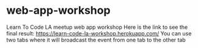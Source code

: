 # web-app-workshop
Learn To Code LA meetup web app workshop
Here is the link to see the final result: https://learn-code-la-workshop.herokuapp.com/
You can use two tabs where it will broadcast the event from one tab to the other tab
